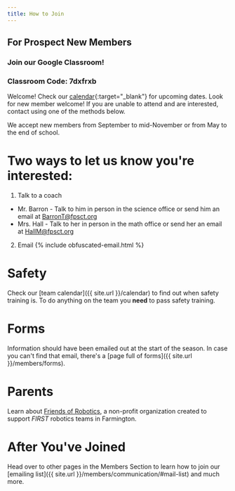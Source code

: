 ```yaml
---
title: How to Join
---
```

## For Prospect New Members

### Join our Google Classroom!
### Classroom Code: 7dxfrxb
Welcome! Check our [calendar](http://www.farmingtonrobotics.org/calendar){:target="_blank"} for upcoming dates. Look for new member welcome! 
If you are unable to attend and are interested, contact using one of the methods below. 

We accept new members from September to mid-November or from May to the end of school. 

# Two ways to let us know you're interested:
1. Talk to a coach
  * Mr. Barron - Talk to him in person in the science office or send him an email at [BarronT@fpsct.org](mailto:barront@fpsct.org)
  * Mrs. Hall - Talk to her in person in the math office or send her an email at [HallM@fpsct.org](mailto:hallm@fpsct.org)
2. Email {% include obfuscated-email.html %}

# Safety

Check our [team calendar]({{ site.url }}/calendar) to find out when safety training is. To do anything on the team you **need** to pass safety training. 

# Forms

Information should have been emailed out at the start of the season. In case you can't find that email, there's a [page full of forms]({{ site.url }}/members/forms).

# Parents
Learn about [Friends of Robotics](http://www.farmingtonfor.org), a non-profit organization created to support <i>FIRST</i> robotics teams in Farmington.

# After You've Joined
Head over to other pages in the Members Section to learn how to join our [emailing list]({{ site.url }}/members/communication/#mail-list) and much more.
